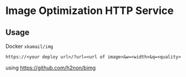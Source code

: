 # Image Optimization HTTP Service



## Usage
Docker `xkamail/img`
```
https://<your deploy url>/?url=<url of image>&w=<width>&q=<quality>
```

using 
https://github.com/h2non/bimg

